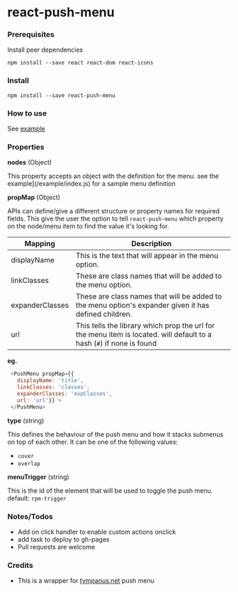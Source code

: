 # react-push-menu

### Prerequisites

Install peer dependencies

`npm install --save react react-dom react-icons`

### Install

`npm install --save react-push-menu`

### How to use

See [example](example/index.js)

### Properties

**nodes** (Object)

This property accepts an object with the definition for the menu. see the example](/example/index.js) for a sample menu definition

**propMap** (Object)

APIs can define/give a different structure or property names for required fields.
This give the user the option to tell `react-push-menu` which property on the node/menu item to find the value it's looking for.

|Mapping| Description|
|---|---|
|displayName| This is the text that will appear in the menu option. |
|linkClasses| These are class names that will be added to the menu option. |
|expanderClasses| These are class names that will be added to the menu option's expander given it has defined children. |
|url| This tells the library which prop the url for the menu item is located. will default to a hash (`#`) if none is found |

**eg.**

```js
 <PushMenu propMap={{
   displayName: 'title',
   linkClasses: 'classes',
   expanderClasses: 'expClasses',
   url: 'url'}} >
 </PushMenu>
```

**type** (string)

This defines the behaviour of the push menu and how it stacks submenus on top of each other.
It can be one of the following values:
- `cover`
- `overlap`

**menuTrigger** (string)

This is the id of the element that will be used to toggle the push menu.
default: `rpm-trigger`

### Notes/Todos
- Add on click handler to enable custom actions onclick
- add task to deploy to gh-pages
- Pull requests are welcome

### Credits
- This is a wrapper for [tympanus.net](https://tympanus.net/Development/MultiLevelPushMenu) push menu
